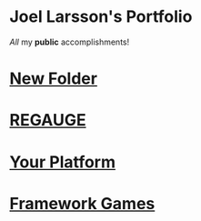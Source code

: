 # Joel Larsson's Portfolio

_All_ my **public** accomplishments!

# [New Folder](New%20Folder)
# [REGAUGE](REGAUGE)
# [Your Platform](Your%20Platform)
# [Framework Games](Framework%20Games)
